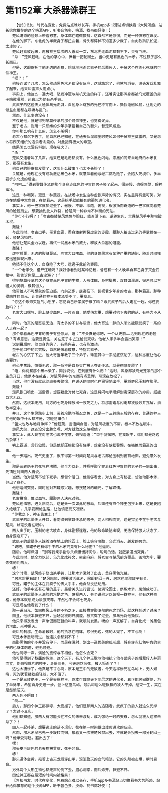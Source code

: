 # 第1152章 大杀器诛群王
        【告知书友，时代在变化，免费站点难以长存，手机app多书源站点切换看书大势所趋，站长给你推荐的这个换源APP，听书音色多、换源、找书都好使！】
       楚风清秀的脸颊上带着怒意，身体都在略微颤抖，这自然不是惊惧，而是一种愤怒在爆发。
       在他的脚下，东北虎的半截身子都扭曲着，骨头都碎掉不知道多少截了，血肉软趴趴如泥，太凄惨了。
       楚风赶紧收起来，再被神王层次的人震动一次，东北虎连血泥都剩不下，只有飞灰。
       “杀！”楚风轻叱，在他的掌心中，捧着一把轮回土，当中更是有黑色的木矛，不过筷子那么长而已。
       但是，这却寄托了他无边的杀意，想就地格杀武疯子的后辈传人，干掉这个在练七死身的可怕神王。
       “嗯？！”
       他接连试了几次，怎么催动黑色木矛都没有反应，这就尴尬了，他煞气滔天，满头发丝乱舞了起来，结果却雷声大雨点小。
       事实上，他这么一通大喝，怒发冲冠与杀机无边的样子，还着实让那浑身都被乌光覆盖的男子略微凛然，还真以为他有杀手锏。
       武疯子的这位传人通体乌光澎湃，自他身上绽放的光芒冲霄而上，撕裂电磁风暴，让附近的倾盆血雨都在呼啸与乱飞。
       然而，什么事也没有！
       不仅是他，就是得到黎龘传承的那个可怕神王，也觉得诧异。
       至于老古，则用一只细嫩的少年手掌捂着自己的额头，替楚风尴尬。
       你叫那么响有什么用，怎么不杀啊！
       老古心都沉下去了，他自然已经知道，在通天仙瀑那里时楚风如何干掉神王莫雷的，又是怎么将西天组织的追杀者击毙的，对此抱有极大的希望。
       结果怎么也没有料到，现在哑火了。
       “杀！”
       楚风又连着叫了几声，结果还是毛用都没有，什么黑色闪电，漆黑如同来自地府的木矛复苏，都没有发生。
       他自己的脸皮都发烫了，这叫什么破事？也太不长脸了！
       关键是，他现在没有成功激活黑色木矛，就意味着他与老古都危险了，会陷入死境中，多半要步东北虎的后尘。
       “呵呵……”得到黎龘传承的那个身穿赤红色的甲胄的男子笑了起来，很轻慢，也很冷酷，眼神幽冷。
       这是一种嘲笑，更是一种蔑视，在战场中发生这种虚张声势的情况，实在显得有些可笑，对方在他眼中太卑微，在他看来，这是抬手就能拍死的弱势进化者。
       事实上，他一巴掌就拍过去了，傲慢、不屑、冷酷，俯视，很张扬而霸道的一巴掌就向着楚风的脸膛扇去，想要抽到此人炸裂，给楚风一种非常不体面的死法。
       “你行不行啊？！”老古都替楚风焦急与脸红，能否活下去，逆转生死，全靠楚风手中那根破木棍。
       轰隆！
       与此同时，老古出手，带着血雾，周身激射撕裂虚空的赤霞，跟那人拍击过来的手掌撞在一起，替楚风挡住。
       他想让楚风全力以赴，再试一试黑木矛的威力，释放大杀器的潜能。
       轰隆！
       虚空颤栗，无边的裂缝蔓延，老古大口咳血，他的身体果然有某种严重的缺陷，随着时间推移迅速体现出来。
       他挡不住这个人，自身吃了大亏，远逊于此前的表现。
       “一个老家伙，借尸还魂吗？我好像看到过某种记载，曾经有一个人晚年自葬己身于天金石棺中，别告诉你是……古尘海？！”
       得到黎龘传承的这个身穿赤色甲胄的生物，人形体魄，身材挺拔，双目如深渊，宛若可以吞噬人的灵魂，极其慑人。
       他带给人不可想象的压迫感，向前迈步，居高临下，俯视着少年身的老古，那种霸道，那种侵略性的目光，让普通的神王根本承受不了，要窒息。
       “你这个欺师灭祖的小崽子，忘记自己所学属于谁了吗？跟武疯子的后人走在一起，你还要脸吗？！”
       老古大口喘气，脸上缺少血色，一片苍白，他受伤太重，想要对抗下去的的话，有些力不从心。
       同时，他真的是怒怨无边，有太多的不甘与怨愤，他大哥这一脉的人怎么能跟武疯子一系的人走在一起？
       那个穿着赤色甲胄的男子有些惊异，道：“不会真是你吧，一个从史前……活到现在的老怪物？有点意思，这要是捉住，关在笼子中去送给武究极，他老人家多半会露出笑意！”
       说到最后时，他自身先笑了，有些兴奋，也有些激动。
       至于他口中的武究极，自然是带着敬意，特指武疯子。
       老古的心沉了下去，他大哥当年教了三个弟子，难道其中一系彻底沉沦了，这种态度让他心态要炸。
       他心中焦躁，愤慨无边，那一系不是自身灭亡被人夺走传承，就是彻底变质了！
       “唔，你别祭那个黑木柴了，同我说说，它到底有什么用？”这时，浑身都被乌光笼罩的那个生灵开口，他原本在戒备，对楚风手中的东西有点忌惮，可现在放松了。
       当然，他可没有就此彻底失去警惕，在说话的同时也在狠狠地出手，要将楚风压制在那里。
       轰隆！
       楚风张口喷出一道雷霆，想要藉此对付七死身，这是将闪电拳理解到高深层次的妙用，威能巨大无匹。
       然而，这根本无用，对方的七死身释放出一股死之力，将那雷霆与闪电都被侵蚀并瓦解，消散半空中。
       并且，这个生灵踏步上前，带着冷酷与残忍之色，这是一个三转绝王般的存在，普通的神王在他的眼中什么都不是，可轻易镇杀！
       “萤火也敢与皓月争辉？”他轻蔑，言语间自信，对楚风极度的不屑，根本不放在眼中。
       楚风大怒，这还没分出胜负呢，对方就敢这么蔑视他？
       事实上，此人现在对老古也浑不在意，俯视着道：“束手就擒吧，在我眼中，你们都是路边的杂草！”
       嘴上霸道，言行傲慢，但是他却压根都没有住手，丝毫没有放松警惕，在强绝而霸道的出击。
       他一步踏出，死气更重了，恨不得第一时间将楚风与老古都给压制到俯首地面，避免意外发生。
       那是三转绝王的死气在沸腾，他全力以赴，并招呼那个穿着红色甲胄的的男子的一同出击，先镇压对面两人再说。
       当然，他对楚风不想下死手，想留个活口，他能够看出，对方身上有秘密，想催动那木矛，但出了意外。
       他想逼问究竟，同时他对石罐感兴趣，想搜楚风的魂光，了解详情。
       轰隆！
       老古拼命，催动血气，跟那两人决死对抗。
       楚风也恼怒，进入阳间后，这是头一次如此的被动，后面还有四个神王包抄上来，这是要陷入绝境了，几乎要断绝生路，让他愤懑而又凛然。
       “你我之下，神王皆粪土！”
       武疯子的后辈传人开口，看向得到黎龘传承的男子，两人相视而笑，这是完全不在乎老古与楚风，丝毫没看在眼中。
       两人出手时，压制的老古咳血，身体剧颤连连，他的致命缺陷出现，无法保持强大状态了，自身要崩开了。
       武疯子的后辈传人踩着洒在地上的轮回土，脸上笑容冷酷，乌光滔天，越发的强势。
       “说吧，那罐子还有你手中的木矛究竟有什么秘密？”他逼问。
       随后，他呵斥道：“别等我亲手割你头颅慢慢拷问你，聪明的话，就赶紧道出究竟。”
       与此同时，他全力以赴，乌光化成符文，密密麻麻，将老古与楚风前方覆盖，画地为牢，要炼死他们两人。
       哧！
       这个时候，楚风终于祭出杀手锏，让那木矛激射了出去，贯穿黑色光幕。
       “居然需要石罐！”楚风暗惊，想要激活此矛，除却轮回土外，居然也同那罐子有关。
       可是，罐子的主体在武疯子的传人手中，他自然没法动用。
       还好，他手中还有石罐的盖子，最后关头进行尝试，装满轮回土，祭炼木矛，居然成功了。
       武疯子的后辈传人满脸的冷酷之色，蔑视两人，甚至说他足以俯视一群神王，他有这种资格，他原本就想成为最强天尊，不然也不会练七死身。
       可是现在他看到了什么？
       那一道乌光，如同撕裂上苍的不朽之矛，直接贯穿那浓郁的死之力场，就这样刺透了过来？
       而且，他根本躲避不开，当场就被剖开胸膛，被贯穿了过去，那乌光将他撕裂。
       他只来得及发出一声急促而短暂的叫声，就眼前发黑，噗的一声瓦解了，自身化成一滩黑色的污血，形神俱灭。
       最后的刹那，生命消散时，他的执念在咆哮，怨恨无边，死的太冤了，不甘心啊！
       可是木矛震动而过，他连执念都剩不下！
       而那黑色的小矛并没有停下，而是在激射，划出一道优美的弧形后，将身穿赤红色甲胄的男子的也身体刺透，避无可避。
       他也闷哼一声，满脸的震惊与不相信，他怎么会死？
       他可是得到了黎龘的传承，这个天下，有几个神王敢与他相抗？他与武疯子的后辈传人并肩而立，能俯视成片的神王，身份高贵，今天居然会死，被人扼杀了？！
       这也太凄惨了，他真是不甘心啊，原本是王中的无敌者，今天这样惨死在岛屿上，无人知晓，死的犹若蝼蚁般轻贱，太不值了。
       一个是三转绝王，一个是天纵神王，原本可睥睨天下同层次的进化者，真正能笑傲群伦，为了血脉果，希望自身更进一步，登上这座岛屿，最后却这么轻飘飘的被人干掉，结束一生，实在是怨愤滔天。
       两人死不瞑目！
       “啊……”
       后方，那四个神王都惊呼，太震撼了，他们是那两人的追随者，武疯子的后人就这么死掉了？太过不真实。
       他们都知道，那两人有可能会在不久的未来渡劫，成为强绝一时的天尊，怎么就被人这样击杀了？！
       四人一起扑杀，想要逃走的话不现实，都在第一时间做出凌厉进攻的反应。
       然而，那木矛早已先一步旋转而归，接着又一次被楚风祭出去，不就是会损失一部分轮回土吗？他承受得起，豁出去了！
       噗！
       那头皮毛灰色的老天狗被贯穿，死于非命。
       哧！
       那头通体金黄，宛若上古天龙般穿山甲，滚滚盈天的血气暗淡，它的头颅被击爆，瞬时毙命。
       另外两个人形生物也都无声的倒下去，眉心洞穿，而后炸开，躲避不开。
       四位神王都在最短的时间内被格杀！
       【告知书友，时代在变化，免费站点难以长存，手机app多书源站点切换看书大势所趋，站长给你推荐的这个换源APP，听书音色多、换源、找书都好使！】